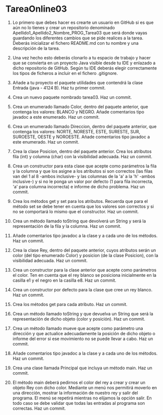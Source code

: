 # TareaOnline03

1. Lo primero que debes hacer es crearte un usuario en GitHub si es que aún no lo tienes y crear un repositorio denominado Apellido1_Apellido2_Nombre_PROG_Tarea03 que será donde vayas guardando los diferentes cambios que se pide realices a la tarea. Deberás inicializar el fichero README.md con tu nombre y una descripción de la tarea.

2. Una vez hecho esto deberás clonarlo a tu espacio de trabajo y hacer que se convierta en un proyecto Java visible desde tu IDE y enlazado a dicho repositorio de GitHub. Según tu IDE deberás elegir correctamente los tipos de ficheros a incluir en el fichero .gitignore.

3. Añade a tu proyecto el paquete utilidades que contendrá la clase Entrada (java - 4124 B). Haz tu primer commit.

4. Crea un nuevo paquete nombrado tarea03. Haz un commit.

5. Crea un enumerado llamado Color, dentro del paquete anterior, que contenga los valores: BLANCO y NEGRO. Añade comentarios tipo javadoc a este enumerado. Haz un commit.

6. Crea un enumerado llamado Direccion, dentro del paquete anterior, que contenga los valores: NORTE, NORESTE, ESTE, SURESTE, SUR, SUROESTE, OESTE y NOROESTE. Añade comentarios tipo javadoc a este enumerado. Haz un commit.

7. Crea la clase Posicion, dentro del paquete anterior. Crea los atributos fila (int) y columna (char) con la visibilidad adecuada. Haz un commit.

8. Crea un constructor para esta clase que acepte como parámetros la fila y la columna y que los asigne a los atributos si son correctos (las filas van del 1 al 8 -ambos inclusive- y las columnas de la 'a' a la 'h' -ambos inclusive-) y si no le ponga un valor por defecto (1 para fila incorrecta, 'a' para columna incorrecta) e informe de dicho problema. Haz un commit.

9. Crea los métodos get y set para los atributos. Recuerda que para el método set se debe tener en cuenta que los valores son correctos y si no se comportará lo mismo que el constructor. Haz un commit.

10. Crea un método llamado toString que devolverá un String y será la representación de la fila y la columna. Haz un commit.

11. Añade comentarios tipo javadoc a la clase y a cada uno de los métodos. Haz un commit.

12. Crea la clase Rey, dentro del paquete anterior, cuyos atributos serán un color (del tipo enumerado Color) y posicion (de la clase Posicion), con la visibilidad adecuada. Haz un commit.

13. Crea un constructor para la clase anterior que acepte como parámetros el color. Ten en cuenta que el rey blanco se posiciona inicialmente en la casilla e1 y el negro en la casilla e8. Haz un commit.

14. Crea un constructor por defecto para la clase que cree un rey blanco. Haz un commit.

15. Crea los métodos get para cada atributo. Haz un commit.

16. Crea un método llamado toString y que devuelva un String que será la representación de dicho objeto (color y posición). Haz un commit.

17. Crea un método llamado mueve que acepte como parámetro una dirección y que actualice adecuadamente la posición de dicho objeto o informe del error si ese movimiento no se puede llevar a cabo. Haz un commit.

18. Añade comentarios tipo javadoc a la clase y a cada uno de los métodos. Haz un commit.

19. Crea una clase llamada Principal que incluya un método main. Haz un commit.

20. El método main deberá pedirnos el color del rey a crear y crear un objeto Rey con dicho color. Mediante un menú nos permitirá moverlo en una dirección, mostrar la información de nuestro rey y salir del programa. El menú se repetirá mientras no elijamos la opción salir. En todo caso se debe validar que todas las entradas al programa son correctas. Haz un commit.
